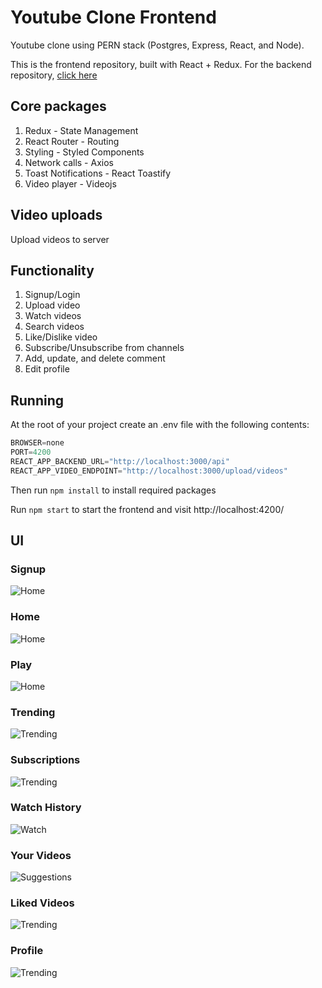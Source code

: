 # Youtube Clone Frontend

Youtube clone using PERN stack (Postgres, Express, React, and Node). 

This is the frontend repository, built with React + Redux. For the backend repository, [click here](https://github.com/Yongtai-Huang/youtube-clone-backend.git)

## Core packages

1. Redux - State Management
2. React Router - Routing
3. Styling - Styled Components
4. Network calls - Axios
5. Toast Notifications - React Toastify
6. Video player - Videojs

## Video uploads
Upload videos to server 

## Functionality

1. Signup/Login
2. Upload video
3. Watch videos
4. Search videos
5. Like/Dislike video
6. Subscribe/Unsubscribe from channels
7. Add, update, and delete comment
8. Edit profile


## Running

At the root of your project create an .env file with the following contents:

```javascript
BROWSER=none
PORT=4200
REACT_APP_BACKEND_URL="http://localhost:3000/api"
REACT_APP_VIDEO_ENDPOINT="http://localhost:3000/upload/videos"
```

Then run <code>npm install</code> to install required packages

Run <code>npm start</code> to start the frontend and visit http://localhost:4200/


## UI

### Signup

![Home](screenshots/signup.png)

### Home

![Home](screenshots/home.png)

### Play

![Home](screenshots/play.png)

### Trending

![Trending](screenshots/trending.png)

### Subscriptions

![Trending](screenshots/subscriptions.png)

### Watch History

![Watch](screenshots/watch_history.png)

### Your Videos

![Suggestions](screenshots/your_videos.png)

### Liked Videos

![Trending](screenshots/liked_videos.png)

### Profile

![Trending](screenshots/profile.png)
